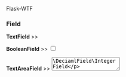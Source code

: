 Flask-WTF

### **Field**

**TextField**  >>  <iuput type='text'>

**BooleanField**  >> <input type='checkbox'>

**TextAreaField**  >> <textarea>  \DeciamlField\IntegerField

**RadioField**  >> <input type='radio'>  

```python
 Gender = RadioField('Gender', choices = [('M','Male'), ('F','Female')])
```

**SelectField**  >>  select form element

```python
language = SelectField('Languages', choices = [('cpp', 'C++'), ('py', 'Python')])
```

**PasswordField**  >> <input type='password'>

**SubmitField**  >>  <input type='submit'>

#### **Validators**

**Datarequired**("Please enter your name")

**Email**()

**IPAddress**()

**Length**(1, 64)

**NumberRange**(1, 64)

**URL**()

